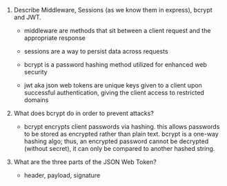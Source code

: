 <!-- Answers to the Short Answer Essay Questions go here -->

1.  Describe Middleware, Sessions (as we know them in express), bcrypt and JWT.

    * middleware are methods that sit between a client request and the appropriate response 

    * sessions are a way to persist data across requests

    * bcrypt is a password hashing method utilized for enhanced web security 

    * jwt aka json web tokens are unique keys given to a client upon successful authentication, giving the client access to restricted domains 

2.  What does bcrypt do in order to prevent attacks?

    * bcrypt encrypts client passwords via hashing. this allows passwords to be stored as encrypted rather than plain text. bcrypt is a one-way hashing algo; thus, an encrypted password cannot be decrypted (without secret), it can only be compared to another hashed string.

3.  What are the three parts of the JSON Web Token?

    * header, payload, signature 